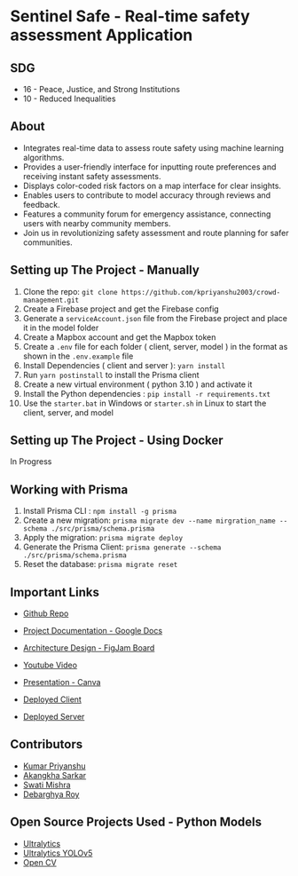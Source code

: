 # Sentinel Safe - Real-time safety assessment Application

## SDG

- 16 - Peace, Justice, and Strong Institutions
- 10 - Reduced Inequalities

## About

- Integrates real-time data to assess route safety using machine learning algorithms.
- Provides a user-friendly interface for inputting route preferences and receiving instant safety assessments.
- Displays color-coded risk factors on a map interface for clear insights.
- Enables users to contribute to model accuracy through reviews and feedback.
- Features a community forum for emergency assistance, connecting users with nearby community members.
- Join us in revolutionizing safety assessment and route planning for safer communities.

## Setting up The Project - Manually

1. Clone the repo: `git clone https://github.com/kpriyanshu2003/crowd-management.git`
2. Create a Firebase project and get the Firebase config
3. Generate a `serviceAccount.json` file from the Firebase project and place it in the model folder
4. Create a Mapbox account and get the Mapbox token
5. Create a `.env` file for each folder ( client, server, model ) in the format as shown in the `.env.example` file
6. Install Dependencies ( client and server ): `yarn install`
7. Run `yarn postinstall` to install the Prisma client
8. Create a new virtual environment ( python 3.10 ) and activate it
9. Install the Python dependencies : `pip install -r requirements.txt`
10. Use the `starter.bat` in Windows or `starter.sh` in Linux to start the client, server, and model

## Setting up The Project - Using Docker

In Progress

## Working with Prisma

1. Install Prisma CLI : `npm install -g prisma`
2. Create a new migration: `prisma migrate dev --name mirgration_name --schema ./src/prisma/schema.prisma`
3. Apply the migration: `prisma migrate deploy`
4. Generate the Prisma Client: `prisma generate --schema ./src/prisma/schema.prisma`
5. Reset the database: `prisma migrate reset`

## Important Links

- [Github Repo](https://github.com/kpriyanshu2003/sentinel-safe)
- [Project Documentation - Google Docs](https://docs.google.com/document/d/1M7hBQe6ZlM93tzn4Zx94W_Uv-G94pq3cpE2SbLXcWdE/edit?usp=sharing)
- [Architecture Design - FigJam Board](https://www.figma.com/file/uow36SSsMLHZKVcZtEHEvv/Sentinal-Safe---Architecture-and-UserFlow?type=whiteboard&node-id=0-1&t=QnY1lzG6fu24MZrB-0)
- [Youtube Video](https://youtu.be/CIJmzuCRWDg)
- [Presentation - Canva](https://www.canva.com/design/DAF9u4fUdrk/KoJrNl-asDcLF90t449PbA/edit?utm_content=DAF9u4fUdrk&utm_campaign=designshare&utm_medium=link2&utm_source=sharebutton)

- [Deployed Client](https://sentinel-safe.vercel.app/)
- [Deployed Server](https://sentinel-safe-backend.vercel.com/)

<!-- - [Docker Image - Client](https://hub.docker.com/r/kpriyanshu2003/sentinel-safe-client) -->
<!-- - [Docker Image - Server](https://hub.docker.com/r/kpriyanshu2003/sentinel-safe-server) -->
<!-- - [Docker Image - Model](https://hub.docker.com/r/kpriyanshu2003/sentinel-safe-model) -->

## Contributors

- [Kumar Priyanshu](https://github.com/kpriyanshu2003)
- [Akangkha Sarkar](https://github.com/Akangkha)
- [Swati Mishra](https://github.com/swatimishra02)
- [Debarghya Roy](https://github.com/DebarghyaRoy02)

## Open Source Projects Used - Python Models

- [Ultralytics](https://github.com/ultralytics/ultralytics)
- [Ultralytics YOLOv5](https://github.com/ultralytics/yolov5)
- [Open CV](https://github.com/opencv/opencv)
